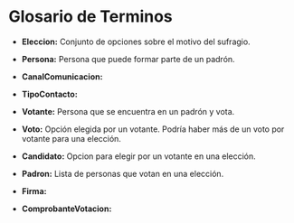 # Glosario de Terminos

- **Eleccion:** Conjunto de opciones sobre el motivo del sufragio.

- **Persona:** Persona que puede formar parte de un padrón.

- **CanalComunicacion:**

- **TipoContacto:**

- **Votante:** Persona que se encuentra en un padrón y vota.

- **Voto:** Opción elegida por un votante. Podría haber más de un voto por votante para una elección.

- **Candidato:** Opcion para elegir por un votante en una elección.

- **Padron:** Lista de personas que votan en una elección.

- **Firma:**

- **ComprobanteVotacion:**
